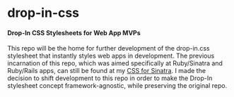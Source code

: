 # drop-in-css
#### Drop-In CSS Stylesheets for Web App MVPs

This repo will be the home for further development of the drop-in.css stylesheet that instantly styles web apps in development. The previous incarnation of this repo, which was aimed specifically at Ruby/Sinatra and Ruby/Rails apps, can still be found at my [CSS for Sinatra](https://github.com/webdevjeffus/css-for-sinatra). I made the decision to shift development to this repo in order to make the Drop-In stylesheet concept framework-agnostic, while preserving the original repo.
